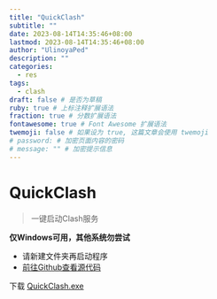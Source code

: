 ```yaml
---
title: "QuickClash"
subtitle: ""
date: 2023-08-14T14:35:46+08:00
lastmod: 2023-08-14T14:35:46+08:00
author: "UlinoyaPed"
description: ""
categories: 
  - res
tags: 
  - clash
draft: false # 是否为草稿
ruby: true # 上标注释扩展语法
fraction: true # 分数扩展语法
fontawesome: true # Font Awesome 扩展语法
twemoji: false # 如果设为 true, 这篇文章会使用 twemoji
# password: # 加密页面内容的密码
# message: "" # 加密提示信息
---
```


# QuickClash

> 一键启动Clash服务

**仅Windows可用，其他系统勿尝试**

- 请新建文件夹再启动程序
- [前往Github查看源代码](https://github.com/UlinoyaPed/QuickClash)

下载 [QuickClash.exe](https://ghproxy.com/https://github.com/UlinoyaPed/QuickClash/releases/download/v1.0/QuickClash.exe) 